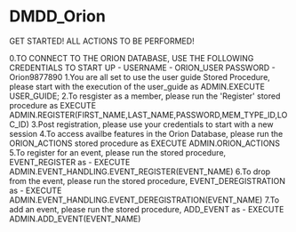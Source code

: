 # DMDD_Orion
GET STARTED! ALL ACTIONS TO BE PERFORMED!

0.TO CONNECT TO THE ORION DATABASE, USE THE FOLLOWING CREDENTIALS TO START UP - 
    USERNAME - ORION_USER
    PASSWORD - Orion9877890
1.You are all set to use the user guide Stored Procedure, please start with the execution of the user_guide as ADMIN.EXECUTE USER_GUIDE;
2.To resgister as a member, please run the 'Register' stored procedure as EXECUTE ADMIN.REGISTER(FIRST_NAME,LAST_NAME,PASSWORD,MEM_TYPE_ID,LOC_ID)
3.Post registration, please use your credentials to start with a new session
4.To access availbe features in the Orion Database, please run the ORION_ACTIONS stored procedure as EXECUTE ADMIN.ORION_ACTIONS
5.To register for an event, please run the stored procedure, EVENT_REGISTER as - EXECUTE ADMIN.EVENT_HANDLING.EVENT_REGISTER(EVENT_NAME)
6.To drop from the event, please run the stored procedure, EVENT_DEREGISTRATION as - EXECUTE ADMIN.EVENT_HANDLING.EVENT_DEREGISTRATION(EVENT_NAME)
7.To add an event, please run the stored procedure, ADD_EVENT as - EXECUTE ADMIN.ADD_EVENT(EVENT_NAME)

